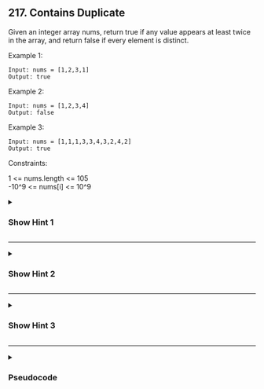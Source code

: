 ## 217. Contains Duplicate

Given an integer array nums, return true if any value appears at least twice in the array, and return false if every element is distinct.

Example 1:
```
Input: nums = [1,2,3,1]
Output: true
```

Example 2:
```
Input: nums = [1,2,3,4]
Output: false
```
Example 3:
```
Input: nums = [1,1,1,3,3,4,3,2,4,2]
Output: true
```

Constraints:

1 <= nums.length <= 105\
-10^9 <= nums[i] <= 10^9

<details>
  <summary><h3>
    Show Hint 1
  </h3></summary>
  <p>As usual, the most brute-forced way is to use two loops: one inner and one outer loop to find duplicate elements. So, try to think of a somewhat better way. There are many ways to solve this; one is to sort the array, which would take O(nlogn), and then check for contiguous repetitive elements.</p>
</details>

---
<details>
  <summary>
    <h3>
      Show Hint 2
    </h3>
  </summary>
  <p>Another way, I don't wanna say. Try to use a data structure that could solve this problem in a linear time. Just try to think. If you don't get it, then open hint 3</p>
</details>

---
<details>
  <summary>
    <h3>Show Hint 3</h3>
  </summary>
  <p>You can use a HashTable or HashSet to solve this problem in linear time by storing the visited elements in a HashSet or HashTable as keys for each iteration. By checking if the element already exists in the HashSet, you can return true if it does, and false if it doesn't. Finally, after the completion of the loop.</p>
</details>

---
<details>
  <summary><h3>Pseudocode</h3></summary>
  <pre>
    countSet -> hashSet()
    for each number in array
      if number exists in keyhs(countSet) then
        return true
      countSet.key(number).value(1)
    return false
  </pre>
</details>
